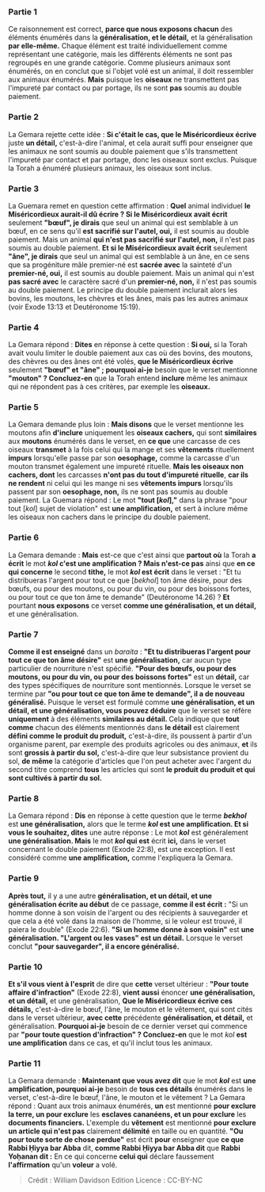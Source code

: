 
### Partie 1
Ce raisonnement est correct, <b>parce que nous exposons chacun</b> des éléments énumérés dans la <b>généralisation, et le détail,</b> et la généralisation <b>par elle-même.</b> Chaque élément est traité individuellement comme représentant une catégorie, mais les différents éléments ne sont pas regroupés en une grande catégorie. Comme plusieurs animaux sont énumérés, on en conclut que si l'objet volé est un animal, il doit ressembler aux animaux énumérés. <b>Mais</b> puisque les <b>oiseaux</b> ne transmettent pas l'impureté par contact ou par portage, ils ne sont <b>pas</b> soumis au double paiement.

### Partie 2
La Gemara rejette cette idée : <b>Si c'était le cas, que le Miséricordieux écrive</b> juste <b>un détail,</b> c'est-à-dire l'animal, et cela aurait suffi pour enseigner que les animaux ne sont soumis au double paiement que s'ils transmettent l'impureté par contact et par portage, donc les oiseaux sont exclus. Puisque la Torah a énuméré plusieurs animaux, les oiseaux sont inclus.

### Partie 3
La Guemara remet en question cette affirmation : <b>Quel</b> animal individuel <b>le Miséricordieux aurait-il dû écrire ? Si le Miséricordieux avait écrit</b> seulement <b>"bœuf", je dirais</b> que seul un animal qui est semblable à un bœuf, en ce sens qu'il <b>est sacrifié sur l'autel, oui,</b> il est soumis au double paiement. Mais un animal <b>qui n'est pas sacrifié sur l'autel, non,</b> il n'est pas soumis au double paiement. <b>Et si le Miséricordieux avait écrit</b> seulement <b>"âne", je dirais</b> que seul un animal qui est semblable à un âne, en ce sens que sa progéniture mâle premier-né est <b>sacrée avec</b> la sainteté d'un <b>premier-né, oui,</b> il est soumis au double paiement. Mais un animal qui n'est <b>pas sacré avec</b> le caractère sacré d'un <b>premier-né, non,</b> il n'est pas soumis au double paiement. Le principe du double paiement inclurait alors les bovins, les moutons, les chèvres et les ânes, mais pas les autres animaux (voir Exode 13:13 et Deutéronome 15:19).

### Partie 4
La Gemara répond : <b>Dites</b> en réponse à cette question : <b>Si oui,</b> si la Torah avait voulu limiter le double paiement aux cas où des bovins, des moutons, des chèvres ou des ânes ont été volés, <b>que le Miséricordieux écrive</b> seulement <b>"bœuf" et "âne" ; pourquoi ai-je</b> besoin que le verset mentionne <b>"mouton" ? Concluez-en</b> que la Torah entend <b>inclure</b> même les animaux qui ne répondent pas à ces critères, par exemple les <b>oiseaux.</b>

### Partie 5
La Gemara demande plus loin : <b>Mais disons</b> que le verset mentionne les moutons afin <b>d'inclure</b> uniquement les <b>oiseaux cachers,</b> qui sont <b>similaires</b> aux <b>moutons</b> énumérés dans le verset, en <b>ce que</b> une carcasse de ces oiseaux <b>transmet</b> à la fois celui qui la mange et ses <b>vêtements</b> rituellement <b>impurs</b> lorsqu'elle passe par son <b>oesophage,</b> comme la carcasse d'un mouton transmet également une impureté rituelle. <b>Mais les oiseaux non cachers, dont</b> les carcasses <b>n'ont pas du tout d'impureté rituelle</b>, <b>car ils ne rendent</b> ni celui qui les mange ni ses <b>vêtements impurs</b> lorsqu'ils passent par son <b>oesophage, non,</b> ils ne sont pas soumis au double paiement. La Guemara répond : Le mot <b>"tout [<i>kol</i>],"</b> dans la phrase "pour tout [<i>kol</i>] sujet de violation" est <b>une amplification,</b> et sert à inclure même les oiseaux non cachers dans le principe du double paiement.

### Partie 6
La Gemara demande : <b>Mais</b> est-ce que c'est ainsi que <b>partout où</b> la Torah <b>a écrit</b> le mot <b><i>kol</i> c'est une amplification ? Mais n'est-ce pas</b> ainsi que <b>en ce qui concerne</b> le second <b>tithe,</b> le mot <b><i>kol</i> est écrit</b> dans le verset : "Et tu distribueras l'argent pour tout ce que [<i>bekhol</i>] ton âme désire, pour des bœufs, ou pour des moutons, ou pour du vin, ou pour des boissons fortes, ou pour tout ce que ton âme te demande" (Deutéronome 14.26) ? <b>Et</b> pourtant <b>nous exposons</b> ce verset <b>comme une généralisation, et un détail,</b> et une généralisation.

### Partie 7
<b>Comme il est enseigné</b> dans un <i>baraita</i> : <b>"Et tu distribueras l'argent pour tout ce que ton âme désire"</b> est <b>une généralisation,</b> car aucun type particulier de nourriture n'est spécifié. <b>"Pour des bœufs, ou pour des moutons, ou pour du vin, ou pour des boissons fortes"</b> est un <b>détail,</b> car des types spécifiques de nourriture sont mentionnés. Lorsque le verset se termine par <b>"ou pour tout ce que ton âme te demande", il a de nouveau généralisé.</b> Puisque le verset est formulé comme <b>une généralisation, et un détail, et une généralisation, vous pouvez déduire</b> que le verset se réfère <b>uniquement</b> à des éléments <b>similaires au détail. </b> Cela indique que <b>tout comme</b> chacun des éléments mentionnés dans <b>le détail</b> est clairement <b>défini comme le produit du produit,</b> c'est-à-dire, ils poussent à partir d'un organisme parent, par exemple des produits agricoles ou des animaux, <b>et</b> ils sont <b>grossis à partir du sol,</b> c'est-à-dire que leur subsistance provient du sol, <b>de même</b> la catégorie d'articles que l'on peut acheter avec l'argent du second titre comprend <b>tous</b> les articles qui sont <b>le produit du produit et qui sont cultivés à partir du sol.</b>

### Partie 8
La Gemara répond : <b>Dis</b> en réponse à cette question que le terme <b><i>bekhol</i></b> est <b>une généralisation,</b> alors que le terme <b><i>kol</i> est une amplification. Et si vous le souhaitez, dites</b> une autre réponse : Le mot <b><i>kol</i></b> est généralement <b>une généralisation. Mais</b> le mot <b><i>kol</i> qui est</b> écrit <b>ici,</b> dans le verset concernant le double paiement (Exode 22:8), est une exception. Il est considéré comme <b>une amplification,</b> comme l'expliquera la Gemara.

### Partie 9
<b>Après tout,</b> il y a une autre <b>généralisation, et un détail, et une généralisation écrite au début</b> de ce passage, <b>comme il est écrit :</b> "Si un homme donne à son voisin de l'argent ou des récipients à sauvegarder et que cela a été volé dans la maison de l'homme, si le voleur est trouvé, il paiera le double" (Exode 22:6). <b>"Si un homme donne à son voisin"</b> est <b>une généralisation. "L'argent ou les vases" est un détail.</b> Lorsque le verset conclut <b>"pour sauvegarder", il a encore généralisé.</b>

### Partie 10
<b>Et s'il vous vient à l'esprit</b> de dire que <b>cette</b> verset ultérieur : <b>"Pour toute affaire d'infraction"</b> (Exode 22:8), <b>vient aussi</b> énoncer <b>une généralisation, et un détail,</b> et une généralisation, <b>Que le Miséricordieux écrive ces détails,</b> c'est-à-dire le bœuf, l'âne, le mouton et le vêtement, qui sont cités dans le verset ultérieur, <b>avec cette</b> précédente <b>généralisation, et détail,</b> et généralisation. <b>Pourquoi ai-je</b> besoin de ce dernier verset qui commence par <b>"pour toute question d'infraction" ? Concluez-en</b> que le mot <i>kol</i> <b>est une amplification</b> dans ce cas, et qu'il inclut tous les animaux.

### Partie 11
La Gemara demande : <b>Maintenant que vous avez dit</b> que le mot <b><i>kol</i></b> est <b>une amplification, pourquoi ai-je</b> besoin de <b>tous ces détails</b> énumérés dans le verset, c'est-à-dire le bœuf, l'âne, le mouton et le vêtement ? La Gemara répond : Quant aux trois animaux énumérés, <b>un</b> est mentionné <b>pour exclure la terre, un pour exclure</b> les <b>esclaves cananéens, et un pour exclure</b> les <b>documents financiers.</b> L'exemple du <b>vêtement</b> est mentionné <b>pour exclure un article qui n'est pas</b> clairement <b>délimité</b> en taille ou en quantité. <b>"Ou pour toute sorte de chose perdue"</b> est écrit <b>pour</b> enseigner que <b>ce que Rabbi Ḥiyya bar Abba</b> dit, <b>comme Rabbi Ḥiyya bar Abba dit</b> que <b>Rabbi Yoḥanan dit :</b> En ce qui concerne <b>celui qui</b> déclare faussement <b>l'affirmation</b> qu'un <b>voleur</b> a volé.

>Crédit : William Davidson Edition
>Licence : CC-BY-NC